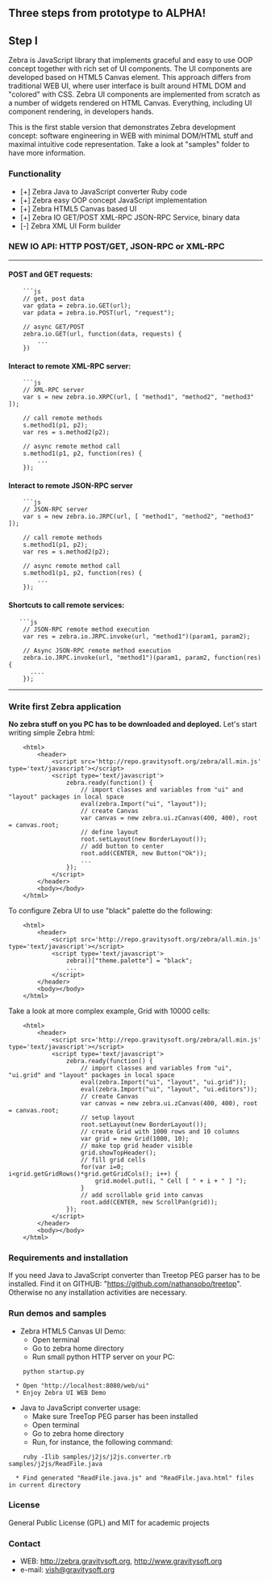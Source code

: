 
## Three steps from prototype to ALPHA! 
## Step I

Zebra is JavaScript library that implements graceful and easy to use OOP concept together with rich set of UI
components. The UI components are developed based on HTML5 Canvas element. This approach differs from
traditional WEB UI, where user interface is built around HTML DOM and "colored" with CSS. Zebra UI components
are implemented from scratch as a number of widgets rendered on HTML Canvas. Everything, including UI component
rendering, in developers hands.

This is the first stable version that demonstrates Zebra development concept: software engineering in WEB with minimal
DOM/HTML stuff and maximal intuitive code representation. Take a look at "samples" folder to have more information.

### Functionality

   * [+] Zebra Java to JavaScript converter Ruby code
   * [+] Zebra easy OOP concept JavaScript implementation
   * [+] Zebra HTML5 Canvas based UI
   * [+] Zebra IO  GET/POST XML-RPC JSON-RPC Service, binary data
   * [-] Zebra XML UI Form builder


### NEW IO API: HTTP POST/GET, JSON-RPC or XML-RPC

----

#### POST and GET requests:
        
        ```js
        // get, post data
        var gdata = zebra.io.GET(url);
        var pdata = zebra.io.POST(url, "request");

        // async GET/POST
        zebra.io.GET(url, function(data, requests) {
            ...
        })

####  Interact to remote XML-RPC server:

        ```js
        // XML-RPC server
        var s = new zebra.io.XRPC(url, [ "method1", "method2", "method3" ]);

        // call remote methods
        s.method1(p1, p2);
        var res = s.method2(p2);

        // async remote method call
        s.method1(p1, p2, function(res) {
            ...
        });

####  Interact to remote JSON-RPC server
       
        ```js
        // JSON-RPC server
        var s = new zebra.io.JRPC(url, [ "method1", "method2", "method3" ]);

        // call remote methods
        s.method1(p1, p2);
        var res = s.method2(p2);

        // async remote method call
        s.method1(p1, p2, function(res) {
            ...
        });

#### Shortcuts to call remote services:

       ```js
        // JSON-RPC remote method execution
        var res = zebra.io.JRPC.invoke(url, "method1")(param1, param2);

        // Async JSON-RPC remote method execution
        zebra.io.JRPC.invoke(url, "method1")(param1, param2, function(res) {
          ....
        });

---


### Write first Zebra application

**No zebra stuff on you PC has to be downloaded and deployed.** Let's start writing simple Zebra html:

		<html>
			<header>
				<script src='http://repo.gravitysoft.org/zebra/all.min.js' type='text/javascript'></script>
				<script type='text/javascript'>
				    zebra.ready(function() {
						// import classes and variables from "ui" and "layout" packages in local space
						eval(zebra.Import("ui", "layout"));
						// create Canvas
					    var canvas = new zebra.ui.zCanvas(400, 400), root = canvas.root;
						// define layout
						root.setLayout(new BorderLayout());
						// add button to center
						root.add(CENTER, new Button("Ok"));
						...
			 		});
				</script>
			</header>
			<body></body>
		</html>

To configure Zebra UI to use "black" palette do the following:

		<html>
			<header>
				<script src='http://repo.gravitysoft.org/zebra/all.min.js' type='text/javascript'></script>
				<script type='text/javascript'>
					zebra()["theme.palette"] = "black";
					...
				</script>
			</header>
			<body></body>
		</html>

Take a look at more complex example, Grid with 10000 cells:

		<html>
			<header>
				<script src='http://repo.gravitysoft.org/zebra/all.min.js' type='text/javascript'></script>
				<script type='text/javascript'>
				    zebra.ready(function() {
						// import classes and variables from "ui", "ui.grid" and "layout" packages in local space
						eval(zebra.Import("ui", "layout", "ui.grid"));
						eval(zebra.Import("ui", "layout", "ui.editors"));
						// create Canvas
					    var canvas = new zebra.ui.zCanvas(400, 400), root = canvas.root;
                        // setup layout
					    root.setLayout(new BorderLayout());
						// create Grid with 1000 rows and 10 columns
						var grid = new Grid(1000, 10);
						// make top grid header visible
						grid.showTopHeader();
						// fill grid cells
						for(var i=0; i<grid.getGridRows()*grid.getGridCols(); i++) {
							grid.model.put(i, " Cell [ " + i + " ] ");
						}
						// add scrollable grid into canvas
						root.add(CENTER, new ScrollPan(grid));
			 		});
				</script>
			</header>
			<body></body>
		</html>


### Requirements and installation

If you need Java to JavaScript converter than Treetop PEG parser has to be installed.
Find it on GITHUB: "https://github.com/nathansobo/treetop". Otherwise no any installation
activities are necessary.

### Run demos and samples

   * Zebra HTML5 Canvas UI Demo:
   	  * Open terminal
      * Go to zebra home directory
      * Run small python HTTP server on your PC:
```
    python startup.py
```
      * Open "http://localhost:8080/web/ui"
      * Enjoy Zebra UI WEB Demo

   * Java to JavaScript converter usage:
      * Make sure TreeTop PEG parser has been installed
      * Open terminal
      * Go to zebra home directory
      * Run, for instance, the following command:
```
    ruby -Ilib samples/j2js/j2js.converter.rb  samples/j2js/ReadFile.java
```
      * Find generated "ReadFile.java.js" and "ReadFile.java.html" files in current directory


### License

General Public License (GPL) and MIT for academic projects

### Contact

   * WEB: http://zebra.gravitysoft.org, http://www.gravitysoft.org
   * e-mail: vish@gravitysoft.org
